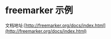# freemarker 示例

文档地址:[http://freemarker.org/docs/index.html](http://freemarker.org/docs/index.html)


